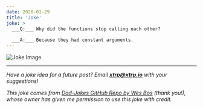 ```yaml
---
date: 2020-01-29
title: 'Joke'
joke: >
  ___Q:___ Why did the functions stop calling each other?
  
  ___A:___ Because they had constant arguments.
---
```


![Joke Image](https://private.xtrp.io/projects/DailyDeveloperJokes/public_image_server/images/5e1258b057385.png)

---
*Have a joke idea for a future post? Email **[xtrp@xtrp.io](mailto:xtrp@xtrp.io)** with your suggestions!*

*This joke comes from [Dad-Jokes GitHub Repo by Wes Bos](https://github.com/wesbos/dad-jokes) (thank you!), whose owner has given me permission to use this joke with credit.*

<!-- 
Joke text:
**Q:** Why did the functions stop calling each other?

**A:** Because they had constant arguments.
 -->

